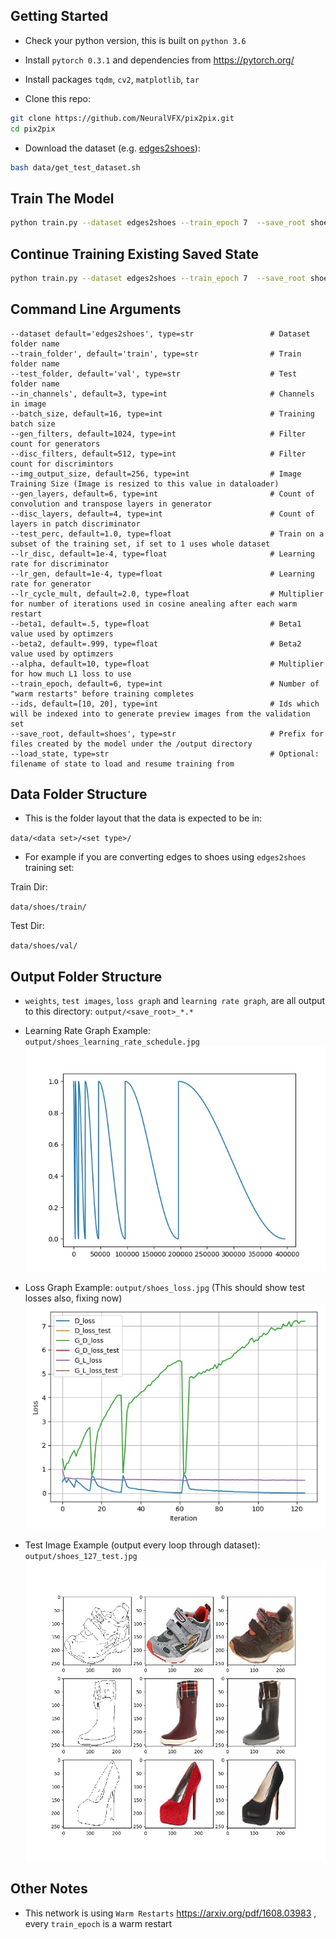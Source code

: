 
## Getting Started
- Check your python version, this is built on `python 3.6`
- Install `pytorch 0.3.1` and dependencies from https://pytorch.org/
- Install packages `tqdm`, `cv2`, `matplotlib`, `tar`

- Clone this repo:
```bash
git clone https://github.com/NeuralVFX/pix2pix.git
cd pix2pix
```
- Download the dataset (e.g. [edges2shoes](https://people.eecs.berkeley.edu/~tinghuiz/projects/pix2pix/datasets/edges2shoes.tar.gz)):
```bash
bash data/get_test_dataset.sh
```

## Train The Model
```bash
python train.py --dataset edges2shoes --train_epoch 7  --save_root shoes 
```

## Continue Training Existing Saved State
```bash
python train.py --dataset edges2shoes --train_epoch 7  --save_root shoes  --load_state output/shoes_3.json
```

## Command Line Arguments

```
--dataset default='edges2shoes', type=str                 # Dataset folder name
--train_folder', default='train', type=str                # Train folder name
--test_folder, default='val', type=str                    # Test folder name
--in_channels', default=3, type=int                       # Channels in image
--batch_size, default=16, type=int                        # Training batch size
--gen_filters, default=1024, type=int                     # Filter count for generators
--disc_filters, default=512, type=int                     # Filter count for discrimintors
--img_output_size, default=256, type=int                  # Image Training Size (Image is resized to this value in dataloader)
--gen_layers, default=6, type=int                         # Count of convolution and transpose layers in generator
--disc_layers, default=4, type=int                        # Count of layers in patch discriminator
--test_perc, default=1.0, type=float                      # Train on a subset of the training set, if set to 1 uses whole dataset
--lr_disc, default=1e-4, type=float                       # Learning rate for discriminator
--lr_gen, default=1e-4, type=float                        # Learning rate for generator
--lr_cycle_mult, default=2.0, type=float                  # Multiplier for number of iterations used in cosine anealing after each warm restart
--beta1, default=.5, type=float                           # Beta1 value used by optimzers
--beta2, default=.999, type=float                         # Beta2 value used by optimzers
--alpha, default=10, type=float                           # Multiplier for how much L1 loss to use
--train_epoch, default=6, type=int                        # Number of "warm restarts" before training completes
--ids, default=[10, 20], type=int                         # Ids which will be indexed into to generate preview images from the validation set
--save_root, default=shoes', type=str                     # Prefix for files created by the model under the /output directory
--load_state, type=str                                    # Optional: filename of state to load and resume training from
```

## Data Folder Structure

- This is the folder layout that the data is expected to be in:

`data/<data set>/<set type>/`

- For example if you are converting edges to shoes using `edges2shoes` training set:

Train Dir:

`data/shoes/train/`

Test Dir:

`data/shoes/val/`

## Output Folder Structure

- `weights`, `test images`, `loss graph` and `learning rate graph`, are all output to this directory: `output/<save_root>_*.*`

- Learning Rate Graph Example: `output/shoes_learning_rate_schedule.jpg`
![](output/shoes_learning_rate_schedule.jpg)

- Loss Graph Example: `output/shoes_loss.jpg` (This should show test losses also, fixing now)
![](output/shoes_loss.jpg)

- Test Image Example (output every loop through dataset): `output/shoes_127_test.jpg`
![](output/shoes_127_test.jpg)

## Other Notes

- This network is using `Warm Restarts` https://arxiv.org/pdf/1608.03983 , every `train_epoch` is a warm restart
